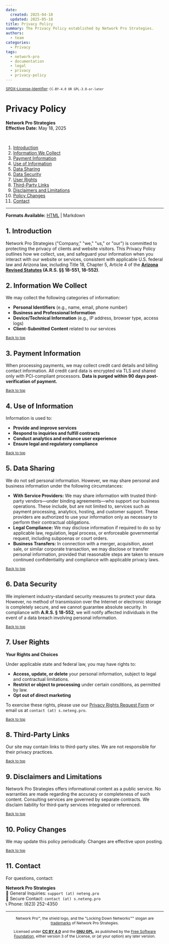 ```yaml
---
date:
  created: 2025-04-18
  updated: 2025-05-18
title: Privacy Policy
summary: The Privacy Policy established by Network Pro Strategies.
authors:
  - team
categories:
  - Privacy
tags:
  - network-pro
  - documentation
  - legal
  - privacy
  - privacy-policy
---
```


<sup>[SPDX-License-Identifier](https://spdx.dev/learn/handling-license-info/):
`CC-BY-4.0 OR GPL-3.0-or-later`</sup>

<a name="top"></a>

# Privacy Policy

**Network Pro Strategies**  
**Effective Date:** May 18, 2025

&nbsp;

1. [Introduction](#intro)
2. [Information We Collect](#collect)
3. [Payment Information](#payment)
4. [Use of Information](#use)
5. [Data Sharing](#sharing)
6. [Data Security](#security)
7. [User Rights](#rights)
8. [Third-Party Links](#third-party)
9. [Disclaimers and Limitations](#disclaimers)
10. [Policy Changes](#changes)
11. [Contact](#contact)

---

**Formats Available:** [HTML](https://netwk.pro/privacy-policy) | <span style="visited">Markdown</span>

<a name="intro"></a>

## 1. Introduction

Network Pro Strategies ("Company," "we," "us," or "our") is committed to protecting the privacy of clients and website visitors. This Privacy Policy outlines how we collect, use, and safeguard your information when you interact with our website or services, consistent with applicable U.S. federal law and Arizona law, including Title 18, Chapter 5, Article 4 of the **[Arizona Revised Statutes](https://www.azleg.gov/arstitle/) (A.R.S. §§ 18-551, 18-552)**.

<a name="collect"></a>

## 2. Information We Collect

We may collect the following categories of information:

- **Personal Identifiers** (e.g., name, email, phone number)
- **Business and Professional Information**
- **Device/Technical Information** (e.g., IP address, browser type, access logs)
- **Client-Submitted Content** related to our services

<sub>[Back to top](#top)</sub>

<a name="payment"></a>

## 3. Payment Information

When processing payments, we may collect credit card details and billing contact information. All credit card data is encrypted via TLS and shared only with PCI-compliant processors. **Data is purged within 90 days post-verification of payment.**

<sub>[Back to top](#top)</sub>

<a name="use"></a>

## 4. Use of Information

Information is used to:

- **Provide and improve services**
- **Respond to inquiries and fulfill contracts**
- **Conduct analytics and enhance user experience**
- **Ensure legal and regulatory compliance**

<sub>[Back to top](#top)</sub>

<a name="sharing"></a>

## 5. Data Sharing

We do not sell personal information. However, we may share personal and business information under the following circumstances:

- **With Service Providers:** We may share information with trusted third-party vendors—under binding agreements—who support our business operations. These include, but are not limited to, services such as payment processing, analytics, hosting, and customer support. These providers are authorized to use your information only as necessary to perform their contractual obligations.
- **Legal Compliance:** We may disclose information if required to do so by applicable law, regulation, legal process, or enforceable governmental request, including subpoenas or court orders.
- **Business Transfers:** In connection with a merger, acquisition, asset sale, or similar corporate transaction, we may disclose or transfer personal information, provided that reasonable steps are taken to ensure continued confidentiality and compliance with applicable privacy laws.

<sub>[Back to top](#top)</sub>

<a name="security"></a>

## 6. Data Security

We implement industry-standard security measures to protect your data. However, no method of transmission over the Internet or electronic storage is completely secure, and we cannot guarantee absolute security. In compliance with **A.R.S. § 18-552**, we will notify affected individuals in the event of a data breach involving personal information.

<sub>[Back to top](#top)</sub>

<a name="rights"></a>

## 7. User Rights

<!-- markdownlint-disable MD036 -->

**Your Rights and Choices**

<!-- markdownlint-enable MD036 -->

Under applicable state and federal law, you may have rights to:

- **Access, update, or delete** your personal information, subject to legal and contractual limitations.
- **Restrict or object to processing** under certain conditions, as permitted by law.
- **Opt out of direct marketing**

To exercise these rights, please use our [Privacy Rights Request Form](https://netwk.pro/privacy-rights) or email us at `contact (at) s.neteng.pro`.

<sub>[Back to top](#top)</sub>

<a name="third-party"></a>

## 8. Third-Party Links

Our site may contain links to third-party sites. We are not responsible for their privacy practices.

<sub>[Back to top](#top)</sub>

<a name="disclaimers"></a>

## 9. Disclaimers and Limitations

Network Pro Strategies offers informational content as a public service. No warranties are made regarding the accuracy or completeness of such content. Consulting services are governed by separate contracts. We disclaim liability for third-party services integrated or referenced.

<sub>[Back to top](#top)</sub>

<a name="changes"></a>

## 10. Policy Changes

We may update this policy periodically. Changes are effective upon posting.

<sub>[Back to top](#top)</sub>

<a name="contact"></a>

## 11. Contact

For questions, contact:

**Network Pro Strategies**  
📧 General Inquiries: `support (at) neteng.pro`  
🔐 Secure Contact: `contact (at) s.neteng.pro`  
📞 Phone: (623) 252-4350

---

<div style="font-size: 12px; text-align: center;">

<p>Network Pro&trade;, the shield logo, and the "Locking Down Networks&trade;" slogan are <a href="https://netwk.pro/license#trademark" target="_self">trademarks</a> of Network Pro Strategies.</p>

<p>Licensed under <a href="https://netwk.pro/license#cc-by" target="_self"><strong>CC BY 4.0</strong></a> and the <a href="https://netwk.pro/license#gnu-gpl" target="_self"><strong>GNU GPL</strong></a>, as published by the <a rel="noopener noreferrer" href="https://fsf.org" target="_blank">Free Software Foundation</a>, either version 3 of the License, or (at your option) any later version.</p>

</div>
